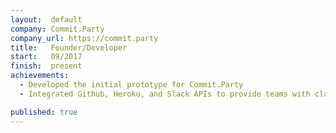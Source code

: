 ```yaml
---
layout:  default
company: Commit.Party
company_url: https://commit.party
title:   Founder/Developer
start:   09/2017
finish:  present
achievements:
  - Developed the initial prototype for Commit.Party
  - Integrated Github, Heroku, and Slack APIs to provide teams with clarity/collaboration on commit movements

published: true
---
```


